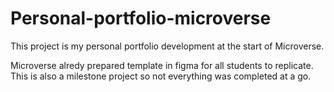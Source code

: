 # Personal-portfolio-microverse
This project is my personal portfolio development at the start of Microverse.

Microverse alredy prepared template in figma for all students to replicate. This is also a milestone project so not everything was completed at a go.
